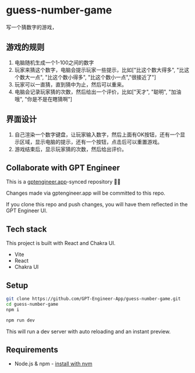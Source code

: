 # guess-number-game

写一个猜数字的游戏，
## 游戏的规则

1. 电脑随机生成一个1-100之间的数字
2. 玩家来猜这个数字，电脑会提示玩家一些提示，比如["比这个数大得多", "比这个数大一点", "比这个数小得多", "比这个数小一点","很接近了"]
3. 玩家可以一直猜，直到猜中为止，然后可以重来。
4. 电脑会记录玩家猜的次数，然后给出一个评价，比如["天才", "聪明", "加油哦", "你是不是在瞎猜啊"]

## 界面设计

1. 自己渲染一个数字键盘，让玩家输入数字，然后上面有OK按钮，还有一个显示区域，显示电脑的提示，还有一个按钮，点击后可以重置游戏。
2. 游戏结束后，显示玩家猜的次数，然后给出评价。

## Collaborate with GPT Engineer

This is a [gptengineer.app](https://gptengineer.app)-synced repository 🌟🤖

Changes made via gptengineer.app will be committed to this repo.

If you clone this repo and push changes, you will have them reflected in the GPT Engineer UI.

## Tech stack

This project is built with React and Chakra UI.

- Vite
- React
- Chakra UI

## Setup

```sh
git clone https://github.com/GPT-Engineer-App/guess-number-game.git
cd guess-number-game
npm i
```

```sh
npm run dev
```

This will run a dev server with auto reloading and an instant preview.

## Requirements

- Node.js & npm - [install with nvm](https://github.com/nvm-sh/nvm#installing-and-updating)
